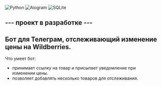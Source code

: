 ![Python](https://img.shields.io/badge/python-3670A0?style=for-the-badge&logo=python&logoColor=ffdd54)
![Aiogram](https://img.shields.io/badge/Aiogram-white?style=for-the-badge&color=%234796EC)
![SQLite](https://img.shields.io/badge/sqlite-%2307405e.svg?style=for-the-badge&logo=sqlite&logoColor=white)

--- проект в разработке ---
------

## Бот для Телеграм, отслеживающий изменение цены на Wildberries.

Что умеет бот:
  + принимает ссылку на товар и присылает уведомление при изменении цены.
  + позволяет добавлять несколько товаров для отслеживания.


